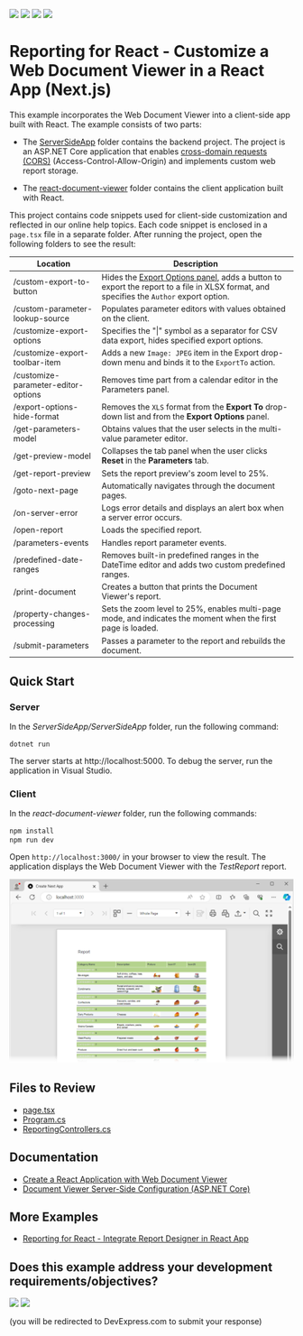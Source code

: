 <!-- default badges list -->
![](https://img.shields.io/endpoint?url=https://codecentral.devexpress.com/api/v1/VersionRange/229755307/24.2.1%2B)
[![](https://img.shields.io/badge/Open_in_DevExpress_Support_Center-FF7200?style=flat-square&logo=DevExpress&logoColor=white)](https://supportcenter.devexpress.com/ticket/details/T848272)
[![](https://img.shields.io/badge/📖_How_to_use_DevExpress_Examples-e9f6fc?style=flat-square)](https://docs.devexpress.com/GeneralInformation/403183)
[![](https://img.shields.io/badge/💬_Leave_Feedback-feecdd?style=flat-square)](#does-this-example-address-your-development-requirementsobjectives)
<!-- default badges end -->
# Reporting for React -  Customize a Web Document Viewer in a React App (Next.js)

This example incorporates the Web Document Viewer into a client-side app built with React. The example consists of two parts:

- The [ServerSideApp](ServerSideApp) folder contains the backend project. The project is an ASP.NET Core application that enables [cross-domain requests (CORS)](https://developer.mozilla.org/en-US/docs/Web/HTTP/CORS) (Access-Control-Allow-Origin) and implements custom web report storage.


- The [react-document-viewer](react-document-viewer) folder contains the client application built with React.

This project contains code snippets used for client-side customization and reflected in our online help topics. Each code snippet is enclosed in a `page.tsx` file in a separate folder. After running the project, open the following folders to see the result:

| Location | Description |
| --- | --- |
| /custom-export-to-button | Hides the [Export Options panel](https://devexpress.github.io/dotnet-eud/reporting-for-web/articles/document-viewer/exporting/export-a-document.html), adds a button to export the report to a file in XLSX format, and specifies the `Author` export option. |
| /custom-parameter-lookup-source | Populates parameter editors with values obtained on the client. |
| /customize-export-options | Specifies the "\|" symbol as a separator for CSV data export, hides specified export options. |
| /customize-export-toolbar-item | Adds a new `Image: JPEG` item in the Export drop-down menu and binds it to the `ExportTo` action.
| /customize-parameter-editor-options | Removes time part from a calendar editor in the Parameters panel. | 
| /export-options-hide-format | Removes the `XLS` format from the **Export To** drop-down list and from the **Export Options** panel.
| /get-parameters-model | Obtains values that the user selects in the multi-value parameter editor. | 
| /get-preview-model | Collapses the tab panel when the user clicks **Reset** in the **Parameters** tab. |
| /get-report-preview | Sets the report preview's zoom level to 25%. |
| /goto-next-page | Automatically navigates through the document pages. |
| /on-server-error | Logs error details and displays an alert box when a server error occurs. |
| /open-report | Loads the specified report. |
| /parameters-events | Handles report parameter events. |
| /predefined-date-ranges | Removes built-in predefined ranges in the DateTime editor and adds two custom predefined ranges.
| /print-document | Creates a button that prints the Document Viewer's report.
| /property-changes-processing | Sets the zoom level to 25%, enables multi-page mode, and indicates the moment when the first page is loaded. |
| /submit-parameters | Passes a parameter to the report and rebuilds the document. |

## Quick Start

### Server

In the *ServerSideApp/ServerSideApp* folder, run the following command:


```
dotnet run
```

The server starts at http://localhost:5000. To debug the server, run the application in Visual Studio.

### Client

In the *react-document-viewer* folder, run the following commands:

```
npm install
npm run dev
```

Open `http://localhost:3000/` in your browser to view the result. The application displays the Web Document Viewer with the *TestReport* report.


![Document Viewer in JavaScript with React](Images/screenshot.png)

## Files to Review

- [page.tsx](react-document-viewer/app/page.tsx)
- [Program.cs](ServerSideApp/ServerSideApp/Program.cs)
- [ReportingControllers.cs](ServerSideApp/ServerSideApp/Controllers/ReportingControllers.cs)

## Documentation

- [Create a React Application with Web Document Viewer](https://docs.devexpress.com/XtraReports/119338)
- [Document Viewer Server-Side Configuration (ASP.NET Core)](https://docs.devexpress.com/XtraReports/400197)

## More Examples

* [Reporting for React - Integrate Report Designer in React App](https://github.com/DevExpress-Examples/reporting-eud-designer-in-javascript-with-react)

<!-- feedback -->
## Does this example address your development requirements/objectives?

[<img src="https://www.devexpress.com/support/examples/i/yes-button.svg"/>](https://www.devexpress.com/support/examples/survey.xml?utm_source=github&utm_campaign=reporting-react-integrate-web-document-viewer&~~~was_helpful=yes) [<img src="https://www.devexpress.com/support/examples/i/no-button.svg"/>](https://www.devexpress.com/support/examples/survey.xml?utm_source=github&utm_campaign=reporting-react-integrate-web-document-viewer&~~~was_helpful=no)

(you will be redirected to DevExpress.com to submit your response)
<!-- feedback end -->
